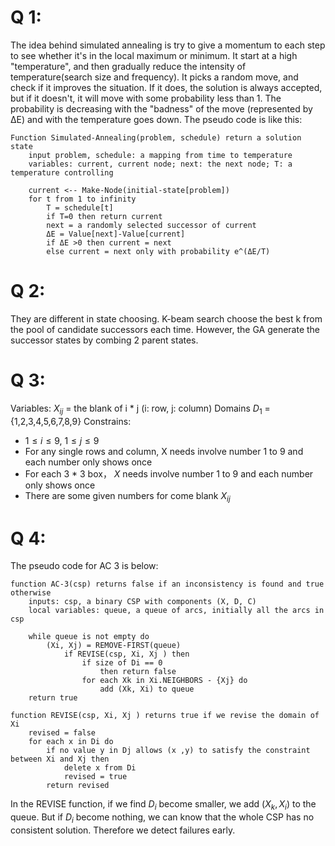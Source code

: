 # Q 1:
The idea behind simulated annealing is try to give a momentum to each step to see whether it's in the local maximum or minimum. It start at a high "temperature", and then gradually reduce the intensity of temperature(search size and frequency). It picks a random move, and check if it improves the situation. If it does, the solution is always accepted, but if it doesn't, it will move with some probability less than 1. The probability is decreasing with the "badness" of the move (represented by ΔE) and with the temperature goes down. The pseudo code is like this:
```
Function Simulated-Annealing(problem, schedule) return a solution state
	input problem, schedule: a mapping from time to temperature
	variables: current, current node; next: the next node; T: a temperature controlling 

	current <-- Make-Node(initial-state[problem])
	for t from 1 to infinity
		T = schedule[t]
		if T=0 then return current
		next = a randomly selected successor of current
		ΔE = Value[next]-Value[current]
		if ΔE >0 then current = next
		else current = next only with probability e^(ΔE/T)
```

# Q 2:
They are different in state choosing. K-beam search choose the best k from the pool of candidate successors each time. However, the GA generate the successor states by combing 2 parent states.

# Q 3:
Variables: $X_{ij}$ = the blank of i * j (i: row, j: column)
Domains $D_{1}$ = {1,2,3,4,5,6,7,8,9}
Constrains:
- $1\leq i\leq 9$, $1\leq j\leq 9$
- For any single rows and column,  X needs involve number 1 to 9 and each number only shows once
- For each 3 * 3 box， $X$ needs involve number 1 to 9 and each number only shows once
- There are some given numbers for come blank $X_{ij}$

# Q 4:
The pseudo code for AC 3 is below:
```
function AC-3(csp) returns false if an inconsistency is found and true otherwise
	inputs: csp, a binary CSP with components (X, D, C)
	local variables: queue, a queue of arcs, initially all the arcs in csp

	while queue is not empty do
		(Xi, Xj) = REMOVE-FIRST(queue)
			if REVISE(csp, Xi, Xj ) then
				if size of Di == 0
					then return false
				for each Xk in Xi.NEIGHBORS - {Xj} do
					add (Xk, Xi) to queue
	return true

function REVISE(csp, Xi, Xj ) returns true if we revise the domain of Xi
	revised = false
	for each x in Di do
		if no value y in Dj allows (x ,y) to satisfy the constraint between Xi and Xj then
			delete x from Di
			revised = true
		return revised
```
In the REVISE function, if we find $D_{i}$ become smaller, we add $(X_{k},X_{i})$ to the queue. But if $D_{i}$ become nothing, we can know that the whole CSP has no consistent solution. Therefore we detect failures early.